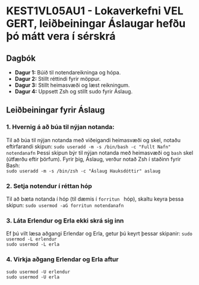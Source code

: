 # KEST1VL05AU1 - Lokaverkefni     VEL GERT, leiðbeiningar Áslaugar hefðu þó mátt vera í sérskrá

## Dagbók
- **Dagur 1:** Búið til notendareikninga og hópa.
- **Dagur 2:** Stillt réttindi fyrir möppur.
- **Dagur 3:** Stillt heimasvæði og læst reikningum.
- **Dagur 4:** Uppsett Zsh og stillt sudo fyrir Áslaug.

## Leiðbeiningar fyrir Áslaug

### 1. Hvernig á að búa til nýjan notanda:
Til að búa til nýjan notanda með viðeigandi heimasvæði og skel, notaðu eftirfarandi skipun:   `sudo useradd -m -s /bin/bash -c "Fullt Nafn" notendanafn`
Þessi skipun býr til nýjan notanda með heimasvæði og `bash` skel (útfærðu eftir þörfum). Fyrir þig, Áslaug, verður notað Zsh í staðinn fyrir Bash:  
`sudo useradd -m -s /bin/zsh -c "Áslaug Hauksdóttir" aslaug`

### 2. Setja notendur í réttan hóp
Til að bæta notanda í hóp (til dæmis í `forritun ` hóp), skaltu keyra þessa skipun: `sudo usermod -aG forritun notendanafn`

### 3. Láta Erlendur og Erla ekki skrá sig inn
Ef þú vilt læsa aðgangi Erlendar og Erla, getur þú keyrt þessar skipanir:
`sudo usermod -L erlendur`  
`sudo usermod -L erla`  

### 4. Virkja aðgang Erlendar og Erla aftur
`sudo usermod -U erlendur`  
`sudo usermod -U erla`
